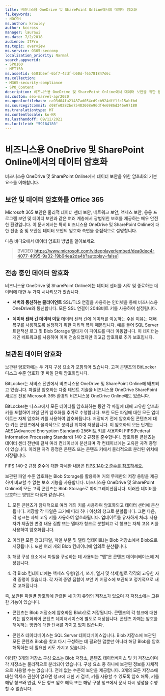 ```yaml
---
title: 비즈니스용 OneDrive 및 SharePoint Online에서의 데이터 암호화
f1.keywords:
- NOCSH
ms.author: krowley
author: kccross
manager: laurawi
ms.date: 7/2/2018
audience: ITPro
ms.topic: overview
ms.service: O365-seccomp
localization_priority: Normal
search.appverid:
- SPO160
- MET150
ms.assetid: 6501b5ef-6bf7-43df-b60d-f65781847d6c
ms.collection:
- M365-security-compliance
- SPO_Content
description: 비즈니스용 OneDrive 및 SharePoint Online에서 데이터 보안을 위한 암호화의 기본 요소를 이해합니다.
ms.custom: seo-marvel-apr2020
ms.openlocfilehash: ca93d04fa21487ad054cd9cb924dff1fc15abfbd
ms.sourcegitcommit: d08fe0282be75483608e96df4e6986d346e97180
ms.translationtype: MT
ms.contentlocale: ko-KR
ms.lasthandoff: 09/12/2021
ms.locfileid: "59184180"
---
```

# <a name="data-encryption-in-onedrive-for-business-and-sharepoint-online"></a>비즈니스용 OneDrive 및 SharePoint Online에서의 데이터 암호화

비즈니스용 OneDrive 및 SharePoint Online에서 데이터 보안을 위한 암호화의 기본 요소를 이해합니다.
  
## <a name="security-and-data-encryption-in-office-365"></a>보안 및 데이터 암호화를 Office 365

Microsoft 365 보안은 물리적 데이터 센터 보안, 네트워크 보안, 액세스 보안, 응용 프로그램 보안 및 데이터 보안과 같은 여러 계층에서 광범위한 보호를 제공하는 매우 안전한 환경입니다. 이 문서에서는 특히 비즈니스용 OneDrive 및 SharePoint Online에 대한 전송 중 및 보관된 데이터 보안의 암호화 측면을 중점적으로 설명합니다.
  
다음 비디오에서 데이터 암호화 방법을 알아보세요.
  
> [!VIDEO https://www.microsoft.com/videoplayer/embed/dea0dec4-4077-4095-9a32-19b94ea2da4b?autoplay=false]
  
## <a name="encryption-of-data-in-transit"></a>전송 중인 데이터 암호화

비즈니스용 OneDrive 및 SharePoint Online에는 데이터 센터를 시작 및 종료하는 데이터에 대한 두 가지 시나리오가 있습니다.
  
- **서버와 통신하는 클라이언트** SSL/TLS 연결을 사용하는 인터넷을 통해 비즈니스용 OneDrive와 통신합니다. 모든 SSL 연결이 2048비트 키를 사용하여 설정됩니다.

- **데이터 센터 간 데이터 이동** 데이터 센터 간에 데이터를 이동하는 주된 이유는 재해 복구를 사용하도록 설정하기 위한 지리적 복제 때문입니다. 예를 들어 SQL Server 트랜잭션 로그 및 Blob Storage 델타가 이 파이프를 따라 이동합니다. 이 데이터는 개인 네트워크를 사용하여 이미 전송되었지만 최고급 암호화로 추가 보호됩니다. 

## <a name="encryption-of-data-at-rest"></a>보관된 데이터 암호화

보관된 암호화에는 두 가지 구성 요소가 포함되어 있습니다. 고객 콘텐츠의 BitLocker 디스크 수준 암호화 및 파일 단위 암호화입니다.
  
BitLocker는 서비스 전반에서 비즈니스용 OneDrive 및 SharePoint Online에 배포되고 있습니다. 파일당 암호화는 다중 테넌트 기술을 비즈니스용 OneDrive SharePoint 새로운 전용 Microsoft 365 환경의 비즈니스용 OneDrive Online에도 있습니다.
  
BitLocker는 디스크에서 모든 데이터를 암호화하는 동안 각 파일에 대해 고유한 암호화 키를 포함하여 파일 단위 암호화를 추가로 수행합니다. 또한 모든 파일에 대한 모든 업데이트는 자체 암호화 키를 사용하여 암호화됩니다. 저장되기 전에 암호화된 콘텐츠에 대한 키는 콘텐츠에서 물리적으로 분리된 위치에 저장됩니다. 이 암호화의 모든 단계는 AES(Advanced Encryption Standard) 256비트 키를 사용하며 FIPS(Federal Information Processing Standard) 140-2 규정을 준수합니다. 암호화된 콘텐츠는 데이터 센터 전반에 걸쳐 여러 컨테이너에 분산되며 각 컨테이너에는 고유한 자격 증명이 있습니다. 이러한 자격 증명은 콘텐츠 또는 콘텐츠 키에서 물리적으로 분리된 위치에 저장됩니다.
  
FIPS 140-2 규정 준수에 대한 자세한 내용은 [FIPS 140-2 준수를 참조하세요.](/previous-versions/sql/sql-server-2008-r2/bb326611(v=sql.105))
  
보관된 파일 수준 암호화는 Blob Storage를 활용하여 거의 무제한의 저장 용량을 제공하며 비교할 수 없는 보호 기능을 사용합니다. 비즈니스용 OneDrive 및 SharePoint Online의 모든 고객 콘텐츠는 Blob Storage로 마이그레이션됩니다. 이러한 데이터를 보호하는 방법은 다음과 같습니다.
  
1. 모든 콘텐츠가 잠재적으로 여러 개의 키를 사용하여 암호화되고 데이터 센터에 분산됩니다. 저장할 각 파일은 크기에 따라 하나 이상의 청크로 분할됩니다. 그런 다음, 각 청크는 자체 고유 키를 사용하여 암호화됩니다. 업데이트를 유사하게 처리: 사용자가 제출한 변경 내용 집합 또는 델타가 청크로 분할되고 각 청크는 자체 고유 키를 사용하여 암호화됩니다.

2. 이러한 모든 청크(파일, 파일 부분 및 델타 업데이트)는 Blob 저장소에서 Blob으로 저장됩니다. 또한 여러 개의 Blob 컨테이너에 임의로 분산됩니다.

3. 해당 구성 요소에서 파일을 구성하는 데 사용되는 "맵"은 콘텐츠 데이터베이스에 저장됩니다.

4. 각 Blob 컨테이너에는 액세스 유형(읽기, 쓰기, 열거 및 삭제)별로 각각의 고유한 자격 증명이 있습니다. 각 자격 증명 집합이 보안 키 저장소에 보관되고 정기적으로 새로 고쳐집니다.

즉, 보관된 파일별 암호화에 관련된 세 가지 유형의 저장소가 있으며 각 저장소에는 고유한 기능이 있습니다.
  
- 콘텐츠는 Blob 저장소에 암호화된 Blob으로 저장됩니다. 콘텐츠의 각 청크에 대한 키는 암호화되어 콘텐츠 데이터베이스에 별도로 저장됩니다. 콘텐츠 자체는 암호를 해독하는 방법에 대한 단서를 가지고 있지 않습니다.

- 콘텐츠 데이터베이스는 SQL Server 데이터베이스입니다. Blob 저장소에 보관된 모든 콘텐츠 Blob을 찾고 다시 구성하는 데 필요한 맵뿐만 아니라 해당 Blob을 암호 해독하는 데 필요한 키도 가지고 있습니다.

이러한 3개의 저장소 구성 요소는 Blob 저장소, 콘텐츠 데이터베이스 및 키 저장소이며 각 저장소는 물리적으로 분리되어 있습니다. 구성 요소 중 하나에 보관된 정보를 자체적으로 사용할 수는 없습니다. 전례 없는 수준의 보안을 제공합니다. 3개의 모든 저장소에 대한 액세스 권한이 없으면 청크에 대한 키 검색, 키를 사용할 수 있도록 암호 해독, 키를 해당 청크와 연결, 모든 청크 암호 해독 또는 해당 구성 청크에서 문서 다시 생성을 수행할 수 없습니다.